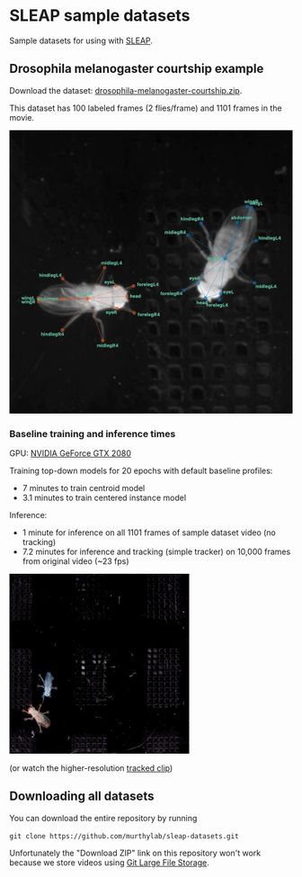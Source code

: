 # SLEAP sample datasets

Sample datasets for using with [SLEAP](https://github.com/murthylab/sleap).

## Drosophila melanogaster courtship example

Download the dataset: [drosophila-melanogaster-courtship.zip](https://github.com/murthylab/sleap-datasets/releases/download/dm-courtship-v1/drosophila-melanogaster-courtship.zip).

This dataset has 100 labeled frames (2 flies/frame) and 1101 frames in the movie.

![](drosophila-melanogaster-courtship/example.jpg)

### Baseline training and inference times

GPU: [NVIDIA GeForce GTX 2080](https://www.nvidia.com/en-us/geforce/graphics-cards/rtx-2080/)

Training top-down models for 20 epochs with default baseline profiles:

- 7 minutes to train centroid model
- 3.1 minutes to train centered instance model

Inference:

- 1 minute for inference on all 1101 frames of sample dataset video (no tracking)
- 7.2 minutes for inference and tracking (simple tracker) on 10,000 frames from original video (~23 fps)

![](https://raw.githubusercontent.com/murthylab/sleap-datasets/master/previews/courtship-dataset-clip-small.gif)

(or watch the higher-resolution [tracked clip](http://www.youtube.com/watch?v=hYNN7GTjUFo))

## Downloading all datasets

You can download the entire repository by running

`git clone https://github.com/murthylab/sleap-datasets.git`

Unfortunately the "Download ZIP" link on this repository won't work because we store videos using [Git Large File Storage](https://git-lfs.github.com).
